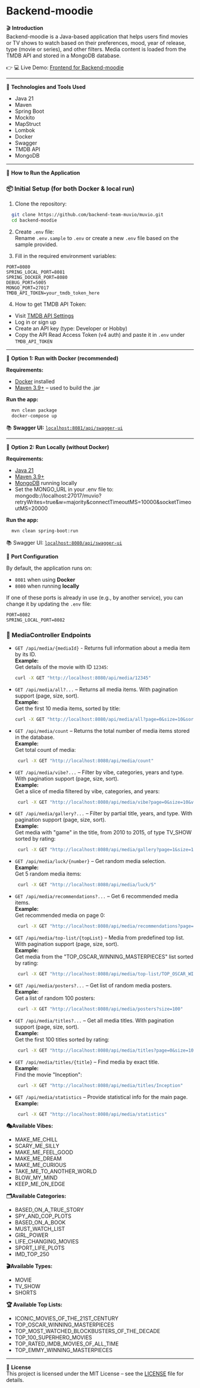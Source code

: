 # Backend-moodie

🎬 **Introduction**  
Backend-moodie is a Java-based application that helps users find movies or TV shows to watch based on their preferences, mood, year of release, type (movie or series), and other filters. Media content is loaded from the TMDB API and stored in a MongoDB database.

👉 💻 Live Demo: [Frontend for Backend-moodie](https://furart.github.io/Team_project_FE/#/)

---

🧰 **Technologies and Tools Used**  
- Java 21  
- Maven  
- Spring Boot  
- Mockito  
- MapStruct  
- Lombok  
- Docker  
- Swagger  
- TMDB API  
- MongoDB
---

🚀 **How to Run the Application**  

### 📦 Initial Setup (for both Docker & local run)  
1. Clone the repository:

```bash
  git clone https://github.com/backend-team-muvio/muvio.git
  cd backend-moodie
```

2. Create `.env` file:  
Rename `.env.sample` to `.env` or create a new `.env` file based on the sample provided.

3. Fill in the required environment variables:

```env
PORT=8080
SPRING_LOCAL_PORT=8081
SPRING_DOCKER_PORT=8080
DEBUG_PORT=5005
MONGO_PORT=27017
TMDB_API_TOKEN=your_tmdb_token_here
```

4. How to get TMDB API Token:
- Visit [TMDB API Settings](https://www.themoviedb.org/settings/api)  
- Log in or sign up  
- Create an API key (type: Developer or Hobby)  
- Copy the API Read Access Token (v4 auth) and paste it in `.env` under `TMDB_API_TOKEN`  

---

🐳 **Option 1: Run with Docker (recommended)**  

**Requirements:**  
- [Docker](https://www.docker.com/products/docker-desktop) installed
- [Maven 3.9+](https://maven.apache.org/install.html) – used to build the .jar

**Run the app:**  
```bash
  mvn clean package
  docker-compose up
```

📚 **Swagger UI:** [`localhost:8081/api/swagger-ui`](http://localhost:8081/api/swagger-ui/index.html#/)

---

🧪 **Option 2: Run Locally (without Docker)**  

**Requirements:**  
- [Java 21](https://jdk.java.net/21/)
- [Maven 3.9+](https://maven.apache.org/install.html)
- [MongoDB](https://www.mongodb.com/try/download/community) running locally
- Set the MONGO_URL in your .env file to:  
mongodb://localhost:27017/muvio?retryWrites=true&w=majority&connectTimeoutMS=10000&socketTimeoutMS=20000 

**Run the app:**  
```bash  
  mvn clean spring-boot:run
```

📚 Swagger UI: [`localhost:8080/api/swagger-ui`](http://localhost:8080/api/swagger-ui/index.html#/)

📌 **Port Configuration**

By default, the application runs on:
- `8081` when using **Docker**
- `8080` when running **locally**

If one of these ports is already in use (e.g., by another service), you can change it by updating the `.env` file:
```env
PORT=8082
SPRING_LOCAL_PORT=8082
```

### 📡 MediaController Endpoints

- `GET /api/media/{mediaId}` - Returns full information about a media item by its ID.  
__Example:__  
Get details of the movie with ID `12345`:
  ```bash
  curl -X GET "http://localhost:8080/api/media/12345"
  ```
- `GET /api/media/all?...` – Returns all media items. With pagination support (page, size, sort).  
__Example:__  
Get the first 10 media items, sorted by title:
   ```bash
   curl -X GET "http://localhost:8080/api/media/all?page=0&size=10&sort=title,asc"
   ```  
- `GET /api/media/count` – Returns the total number of media items stored in the database.  
__Example:__  
Get total count of media:  
  ```bash
   curl -X GET "http://localhost:8080/api/media/count"
  ```
- `GET /api/media/vibe?...` – Filter by vibe, categories, years and type. With pagination support (page, size, sort).  
__Example:__  
Get a slice of media filtered by vibe, categories, and years:
  ```bash
   curl -X GET "http://localhost:8080/api/media/vibe?page=0&size=10&vibe=MAKE_ME_FEEL_GOOD&categories=BASED_ON_A_TRUE_STORY,BASED_ON_A_BOOK,MUST_WATCH_LIST,GIRL_POWER,LIFE_CHANGING_MOVIES,IMD_TOP_250&years=2020-2025&type=MOVIE"
  ```  
- `GET /api/media/gallery?...` – Filter by partial title, years, and type. With pagination support (page, size, sort).  
__Example:__  
Get media with "game" in the title, from 2010 to 2015, of type TV_SHOW sorted by rating:
  ```bash
   curl -X GET "http://localhost:8080/api/media/gallery?page=1&size=10&sort=rating,desc&title=game&years=2010-2015&type=TV_SHOW"
  ```  
- `GET /api/media/luck/{number}` – Get random media selection.  
__Example:__  
Get 5 random media items:
  ```bash
   curl -X GET "http://localhost:8080/api/media/luck/5"
  ```    
- `GET /api/media/recommendations?...` – Get 6 recommended media items.  
__Example:__  
Get recommended media on page 0:
  ```bash
   curl -X GET "http://localhost:8080/api/media/recommendations?page=0"
  ```    
- `GET /api/media/top-list/{topList}` – Media from predefined top list. With pagination support (page, size, sort).   
__Example:__  
Get media from the "TOP_OSCAR_WINNING_MASTERPIECES" list sorted by rating:
  ```bash
   curl -X GET "http://localhost:8080/api/media/top-list/TOP_OSCAR_WINNING_MASTERPIECES?page=1&size=10"
  ```      
- `GET /api/media/posters?...` – Get list of random media posters.   
__Example:__  
Get a list of random 100 posters:
  ```bash
   curl -X GET "http://localhost:8080/api/media/posters?size=100"
  ```     
- `GET /api/media/titles?...` – Get all media titles. With pagination support (page, size, sort).  
__Example:__  
Get the first 100 titles sorted by rating:
  ```bash
   curl -X GET "http://localhost:8080/api/media/titles?page=0&size=100&sort=rating,desc"
  ```    
- `GET /api/media/titles/{title}` – Find media by exact title.  
__Example:__  
Find the movie "Inception":
  ```bash
   curl -X GET "http://localhost:8080/api/media/titles/Inception"
  ```    
- `GET /api/media/statistics` – Provide statistical info for the main page.  
__Example:__  
  ```bash
   curl -X GET "http://localhost:8080/api/media/statistics"
  ```    

**🎭Available Vibes:**  
- MAKE_ME_CHILL  
- SCARY_ME_SILLY  
- MAKE_ME_FEEL_GOOD  
- MAKE_ME_DREAM  
- MAKE_ME_CURIOUS  
- TAKE_ME_TO_ANOTHER_WORLD  
- BLOW_MY_MIND  
- KEEP_ME_ON_EDGE  

**🗂Available Categories:**  
- BASED_ON_A_TRUE_STORY  
- SPY_AND_COP_PLOTS  
- BASED_ON_A_BOOK  
- MUST_WATCH_LIST  
- GIRL_POWER  
- LIFE_CHANGING_MOVIES  
- SPORT_LIFE_PLOTS  
- IMD_TOP_250  

**🎬Available Types:**  
- MOVIE  
- TV_SHOW  
- SHORTS

**🏆 Available Top Lists:**  
- ICONIC_MOVIES_OF_THE_21ST_CENTURY  
- TOP_OSCAR_WINNING_MASTERPIECES  
- TOP_MOST_WATCHED_BLOCKBUSTERS_OF_THE_DECADE  
- TOP_100_SUPERHERO_MOVIES  
- TOP_RATED_IMDB_MOVIES_OF_ALL_TIME  
- TOP_EMMY_WINNING_MASTERPIECES

---

📄 **License**  
This project is licensed under the MIT License – see the [LICENSE](https://github.com/OleksiiKolinko/backend-moodie?tab=License-1-ov-file) file for details.